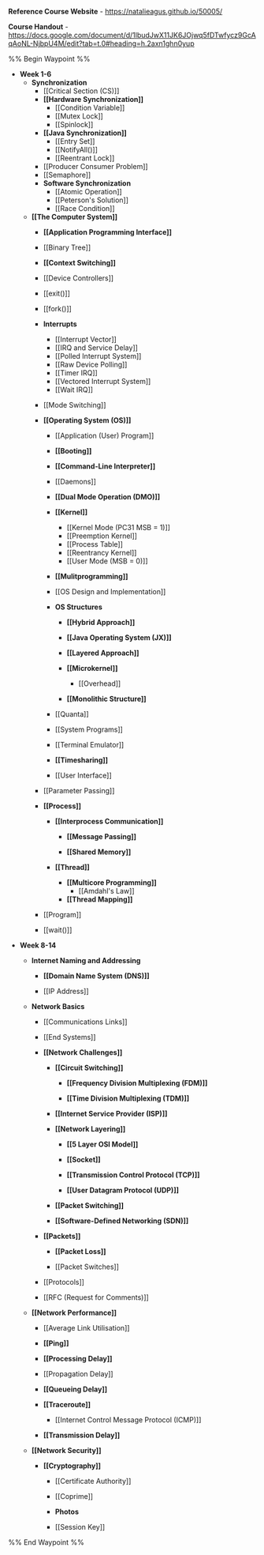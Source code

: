 **Reference Course Website** - https://natalieagus.github.io/50005/

**Course Handout** - https://docs.google.com/document/d/1lbudJwX11JK6JOjwq5fDTwfycz9GcAqAoNL-NjbpU4M/edit?tab=t.0#heading=h.2axn1ghn0yup

%% Begin Waypoint %%
- **Week 1-6**
	- **Synchronization**
		- [[Critical Section (CS)]]
		- **[[Hardware Synchronization]]**
			- [[Condition Variable]]
			- [[Mutex Lock]]
			- [[Spinlock]]
		- **[[Java Synchronization]]**
			- [[Entry Set]]
			- [[NotifyAll()]]
			- [[Reentrant Lock]]
		- [[Producer Consumer Problem]]
		- [[Semaphore]]
		- **Software Synchronization**
			- [[Atomic Operation]]
			- [[Peterson's Solution]]
			- [[Race Condition]]
	- **[[The Computer System]]**
		- **[[Application Programming Interface]]**

		- [[Binary Tree]]
		- **[[Context Switching]]**

		- [[Device Controllers]]
		- [[exit()]]
		- [[fork()]]
		- **Interrupts**
			- [[Interrupt Vector]]
			- [[IRQ and Service Delay]]
			- [[Polled Interrupt System]]
			- [[Raw Device Polling]]
			- [[Timer IRQ]]
			- [[Vectored Interrupt System]]
			- [[Wait IRQ]]
		- [[Mode Switching]]
		- **[[Operating System (OS)]]**
			- [[Application (User) Program]]
			- **[[Booting]]**

			- **[[Command-Line Interpreter]]**

			- [[Daemons]]
			- **[[Dual Mode Operation (DMO)]]**

			- **[[Kernel]]**
				- [[Kernel Mode (PC31 MSB = 1)]]
				- [[Preemption Kernel]]
				- [[Process Table]]
				- [[Reentrancy Kernel]]
				- [[User Mode (MSB = 0)]]
			- **[[Mulitprogramming]]**

			- [[OS Design and Implementation]]
			- **OS Structures**
				- **[[Hybrid Approach]]**

				- **[[Java Operating System (JX)]]**

				- **[[Layered Approach]]**

				- **[[Microkernel]]**
					- [[Overhead]]
				- **[[Monolithic Structure]]**

			- [[Quanta]]
			- [[System Programs]]
			- [[Terminal Emulator]]
			- **[[Timesharing]]**

			- [[User Interface]]
		- [[Parameter Passing]]
		- **[[Process]]**
			- **[[Interprocess Communication]]**
				- **[[Message Passing]]**

				- **[[Shared Memory]]**

			- **[[Thread]]**
				- **[[Multicore Programming]]**
					- [[Amdahl's Law]]
				- **[[Thread Mapping]]**

		- [[Program]]
		- [[wait()]]
- **Week 8-14**
	- **Internet Naming and Addressing**
		- **[[Domain Name System (DNS)]]**

		- [[IP Address]]
	- **Network Basics**
		- [[Communications Links]]
		- [[End Systems]]
		- **[[Network Challenges]]**
			- **[[Circuit Switching]]**
				- **[[Frequency Division Multiplexing (FDM)]]**

				- **[[Time Division Multiplexing (TDM)]]**

			- **[[Internet Service Provider (ISP)]]**

			- **[[Network Layering]]**
				- **[[5 Layer OSI Model]]**

				- **[[Socket]]**

				- **[[Transmission Control Protocol (TCP)]]**

				- **[[User Datagram Protocol (UDP)]]**

			- **[[Packet Switching]]**

			- **[[Software-Defined Networking (SDN)]]**

		- **[[Packets]]**
			- **[[Packet Loss]]**

			- [[Packet Switches]]
		- [[Protocols]]
		- [[RFC (Request for Comments)]]
	- **[[Network Performance]]**
		- [[Average Link Utilisation]]
		- **[[Ping]]**

		- **[[Processing Delay]]**

		- [[Propagation Delay]]
		- **[[Queueing Delay]]**

		- **[[Traceroute]]**
			- [[Internet Control Message Protocol (ICMP)]]
		- **[[Transmission Delay]]**

	- **[[Network Security]]**
		- **[[Cryptography]]**
			- [[Certificate Authority]]
			- [[Coprime]]
			- **Photos**

			- [[Session Key]]

%% End Waypoint %%